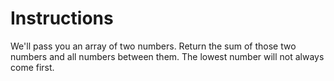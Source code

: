 # Instructions

We'll pass you an array of two numbers.
Return the sum of those two numbers and all numbers between them.
The lowest number will not always come first.
